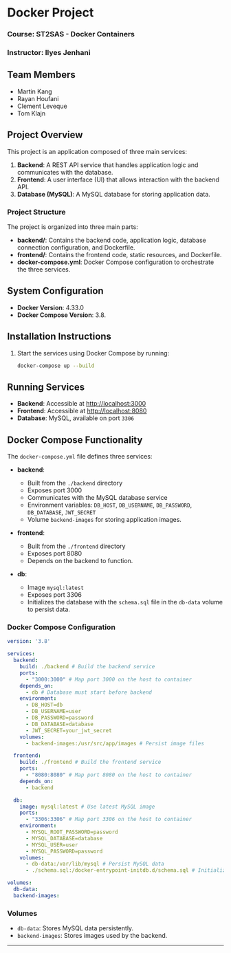 # Docker Project

### Course: ST2SAS - Docker Containers
### Instructor: Ilyes Jenhani

## Team Members
- Martin Kang
- Rayan Houfani
- Clement Leveque
- Tom Klajn

## Project Overview

This project is an application composed of three main services:

1. **Backend**: A REST API service that handles application logic and communicates with the database.
2. **Frontend**: A user interface (UI) that allows interaction with the backend API.
3. **Database (MySQL)**: A MySQL database for storing application data.

### Project Structure

The project is organized into three main parts:
- **backend/**: Contains the backend code, application logic, database connection configuration, and Dockerfile.
- **frontend/**: Contains the frontend code, static resources, and Dockerfile.
- **docker-compose.yml**: Docker Compose configuration to orchestrate the three services.

## System Configuration

- **Docker Version**: 4.33.0
- **Docker Compose Version**: 3.8.

## Installation Instructions

1. Start the services using Docker Compose by running:

   ```bash
   docker-compose up --build
   ```

## Running Services

- **Backend**: Accessible at [http://localhost:3000](http://localhost:3000)
- **Frontend**: Accessible at [http://localhost:8080](http://localhost:8080)
- **Database**: MySQL, available on port `3306`

## Docker Compose Functionality

The `docker-compose.yml` file defines three services:

- **backend**:
    - Built from the `./backend` directory
    - Exposes port 3000
    - Communicates with the MySQL database service
    - Environment variables: `DB_HOST`, `DB_USERNAME`, `DB_PASSWORD`, `DB_DATABASE`, `JWT_SECRET`
    - Volume `backend-images` for storing application images.

- **frontend**:
    - Built from the `./frontend` directory
    - Exposes port 8080
    - Depends on the backend to function.

- **db**:
    - Image `mysql:latest`
    - Exposes port 3306
    - Initializes the database with the `schema.sql` file in the `db-data` volume to persist data.

### Docker Compose Configuration

```yaml
version: '3.8'

services:
  backend:
    build: ./backend # Build the backend service
    ports:
      - "3000:3000" # Map port 3000 on the host to container
    depends_on:
      - db # Database must start before backend
    environment:
      - DB_HOST=db
      - DB_USERNAME=user
      - DB_PASSWORD=password
      - DB_DATABASE=database
      - JWT_SECRET=your_jwt_secret
    volumes:
      - backend-images:/usr/src/app/images # Persist image files

  frontend:
    build: ./frontend # Build the frontend service
    ports:
      - "8080:8080" # Map port 8080 on the host to container
    depends_on:
      - backend

  db:
    image: mysql:latest # Use latest MySQL image
    ports:
      - "3306:3306" # Map port 3306 on the host to container
    environment:
      - MYSQL_ROOT_PASSWORD=password
      - MYSQL_DATABASE=database
      - MYSQL_USER=user
      - MYSQL_PASSWORD=password
    volumes:
      - db-data:/var/lib/mysql # Persist MySQL data
      - ./schema.sql:/docker-entrypoint-initdb.d/schema.sql # Initialize database

volumes:
  db-data:
  backend-images:
```

### Volumes

- `db-data`: Stores MySQL data persistently.
- `backend-images`: Stores images used by the backend.

---
